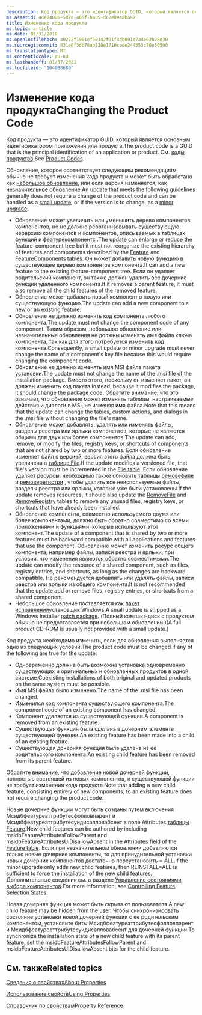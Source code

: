 ```yaml
---
description: Код продукта — это идентификатор GUID, который является основным идентификатором приложения или продукта. См. коды продуктов.
ms.assetid: 4de84885-587d-405f-ba85-d62e09e8ba92
title: Изменение кода продукта
ms.topic: article
ms.date: 05/31/2018
ms.openlocfilehash: a0272f1901ef60342f01f4db091e7a4e62b28e30
ms.sourcegitcommit: 831e8f3db78ab820e1710cede244553c70e50500
ms.translationtype: MT
ms.contentlocale: ru-RU
ms.lasthandoff: 01/07/2021
ms.locfileid: "104080680"
---
```

# <a name="changing-the-product-code"></a><span data-ttu-id="198c9-104">Изменение кода продукта</span><span class="sxs-lookup"><span data-stu-id="198c9-104">Changing the Product Code</span></span>

<span data-ttu-id="198c9-105">Код продукта — это идентификатор GUID, который является основным идентификатором приложения или продукта.</span><span class="sxs-lookup"><span data-stu-id="198c9-105">The product code is a GUID that is the principal identification of an application or product.</span></span> <span data-ttu-id="198c9-106">См. [коды продуктов](product-codes.md).</span><span class="sxs-lookup"><span data-stu-id="198c9-106">See [Product Codes](product-codes.md).</span></span>

<span data-ttu-id="198c9-107">Обновление, которое соответствует следующим рекомендациям, обычно не требует изменения кода продукта и может быть обработано как [небольшое обновление](small-updates.md), или если версия изменяется, как [незначительное обновление](minor-upgrades.md):</span><span class="sxs-lookup"><span data-stu-id="198c9-107">An update that meets the following guidelines generally does not require a change of the product code and can be handled as a [small update](small-updates.md), or if the version is to change, as a [minor upgrade](minor-upgrades.md):</span></span>

-   <span data-ttu-id="198c9-108">Обновление может увеличить или уменьшить дерево компонентов компонентов, но не должно реорганизовывать существующую иерархию компонентов и компонентов, описываемых в таблицах [функций](feature-table.md) и [феатурекомпонентс](featurecomponents-table.md) .</span><span class="sxs-lookup"><span data-stu-id="198c9-108">The update can enlarge or reduce the feature-component tree but it must not reorganize the existing hierarchy of features and components described by the [Feature](feature-table.md) and [FeatureComponents](featurecomponents-table.md) tables.</span></span> <span data-ttu-id="198c9-109">Он может добавить новую функцию в существующее дерево компонентов компонента.</span><span class="sxs-lookup"><span data-stu-id="198c9-109">It can add a new feature to the existing feature-component tree.</span></span> <span data-ttu-id="198c9-110">Если он удаляет родительский компонент, он также должен удалить все дочерние функции удаленного компонента.</span><span class="sxs-lookup"><span data-stu-id="198c9-110">If it removes a parent feature, it must also remove all the child features of the removed feature.</span></span>
-   <span data-ttu-id="198c9-111">Обновление может добавить новый компонент в новую или существующую функцию.</span><span class="sxs-lookup"><span data-stu-id="198c9-111">The update can add a new component to a new or an existing feature.</span></span>
-   <span data-ttu-id="198c9-112">Обновление не должно изменять код компонента любого компонента.</span><span class="sxs-lookup"><span data-stu-id="198c9-112">The update must not change the component code of any component.</span></span> <span data-ttu-id="198c9-113">Таким образом, небольшое обновление или незначительные обновления не должны изменять имя файла ключа компонента, так как для этого потребуется изменить код компонента.</span><span class="sxs-lookup"><span data-stu-id="198c9-113">Consequently, a small update or minor upgrade must never change the name of a component's key file because this would require changing the component code.</span></span>
-   <span data-ttu-id="198c9-114">Обновление не должно изменять имя MSI файла пакета установки.</span><span class="sxs-lookup"><span data-stu-id="198c9-114">The update must not change the name of the .msi file of the installation package.</span></span> <span data-ttu-id="198c9-115">Вместо этого, поскольку он изменяет пакет, он должен изменить код пакета.</span><span class="sxs-lookup"><span data-stu-id="198c9-115">Instead, because it modifies the package, it should change the package code.</span></span> <span data-ttu-id="198c9-116">Обратите внимание, что это означает, что обновление может изменять таблицы, настраиваемые действия и диалоги в MSI, не изменяя имя файла.</span><span class="sxs-lookup"><span data-stu-id="198c9-116">Note that this means that the update can change the tables, custom actions, and dialogs in the .msi file without changing the file's name.</span></span>
-   <span data-ttu-id="198c9-117">Обновление может добавлять, удалять или изменять файлы, разделы реестра или ярлыки компонентов, которые не являются общими для двух или более компонентов.</span><span class="sxs-lookup"><span data-stu-id="198c9-117">The update can add, remove, or modify the files, registry keys, or shortcuts of components that are not shared by two or more features.</span></span> <span data-ttu-id="198c9-118">Если обновление изменяет файл с версией, версия этого файла должна быть увеличена в [таблице File](file-table.md).</span><span class="sxs-lookup"><span data-stu-id="198c9-118">If the update modifies a versioned file, that file's version must be incremented in the [File table](file-table.md).</span></span> <span data-ttu-id="198c9-119">Если обновление удаляет ресурсы, необходимо также обновить таблицы [ремовефиле](removefile-table.md) и [ремоверегистри](removeregistry-table.md) , чтобы удалить все неиспользуемые файлы, разделы реестра или ярлыки, которые уже были установлены.</span><span class="sxs-lookup"><span data-stu-id="198c9-119">If the update removes resources, it should also update the [RemoveFile](removefile-table.md) and [RemoveRegistry](removeregistry-table.md) tables to remove any unused files, registry keys, or shortcuts that have already been installed.</span></span>
-   <span data-ttu-id="198c9-120">Обновление компонента, совместно используемого двумя или более компонентами, должно быть обратно совместимо со всеми приложениями и функциями, которые используют этот компонент.</span><span class="sxs-lookup"><span data-stu-id="198c9-120">The update of a component that is shared by two or more features must be backward compatible with all applications and features that use the component.</span></span> <span data-ttu-id="198c9-121">Обновление может изменить ресурс общего компонента, например файлы, записи реестра и ярлыки, при условии, что изменения являются обратно совместимыми.</span><span class="sxs-lookup"><span data-stu-id="198c9-121">The update can modify the resource of a shared component, such as files, registry entries, and shortcuts, as long as the changes are backward compatible.</span></span> <span data-ttu-id="198c9-122">Не рекомендуется добавлять или удалять файлы, записи реестра или ярлыки из общего компонента.</span><span class="sxs-lookup"><span data-stu-id="198c9-122">It is not recommended that the update add or remove files, registry entries, or shortcuts from a shared component.</span></span>
-   <span data-ttu-id="198c9-123">Небольшое обновление поставляется как [пакет исправлений](patch-packages.md)установщик Windows.</span><span class="sxs-lookup"><span data-stu-id="198c9-123">A small update is shipped as a Windows Installer [patch package](patch-packages.md).</span></span> <span data-ttu-id="198c9-124">(Полный компакт-диск с продуктом обычно не предоставляется при небольшом обновлении.)</span><span class="sxs-lookup"><span data-stu-id="198c9-124">(A full product CD-ROM is usually not provided with a small update.)</span></span>

<span data-ttu-id="198c9-125">Код продукта необходимо изменить, если для обновления выполняется одно из следующих условий.</span><span class="sxs-lookup"><span data-stu-id="198c9-125">The product code must be changed if any of the following are true for the update:</span></span>

-   <span data-ttu-id="198c9-126">Одновременно должна быть возможна установка одновременно существующих и оригинальных и обновленных продуктов в одной системе.</span><span class="sxs-lookup"><span data-stu-id="198c9-126">Coexisting installations of both original and updated products on the same system must be possible.</span></span>
-   <span data-ttu-id="198c9-127">Имя MSI файла было изменено.</span><span class="sxs-lookup"><span data-stu-id="198c9-127">The name of the .msi file has been changed.</span></span>
-   <span data-ttu-id="198c9-128">Изменился код компонента существующего компонента.</span><span class="sxs-lookup"><span data-stu-id="198c9-128">The component code of an existing component has changed.</span></span>
-   <span data-ttu-id="198c9-129">Компонент удаляется из существующей функции.</span><span class="sxs-lookup"><span data-stu-id="198c9-129">A component is removed from an existing feature.</span></span>
-   <span data-ttu-id="198c9-130">Существующая функция была сделана в дочернем элементе существующей функции.</span><span class="sxs-lookup"><span data-stu-id="198c9-130">An existing feature has been made into a child of an existing feature.</span></span>
-   <span data-ttu-id="198c9-131">Существующая дочерняя функция была удалена из ее родительского компонента.</span><span class="sxs-lookup"><span data-stu-id="198c9-131">An existing child feature has been removed from its parent feature.</span></span>

<span data-ttu-id="198c9-132">Обратите внимание, что добавление новой дочерней функции, полностью состоящей из новых компонентов, к существующей функции не требует изменения кода продукта.</span><span class="sxs-lookup"><span data-stu-id="198c9-132">Note that adding a new child feature, consisting entirely of new components, to an existing feature does not require changing the product code.</span></span>

<span data-ttu-id="198c9-133">Новые дочерние функции могут быть созданы путем включения Мсидбфеатуреаттрибутесфолловпарент и Мсидбфеатуреаттрибутесуидисалловабсент в поле Attributes [таблицы Feature](feature-table.md).</span><span class="sxs-lookup"><span data-stu-id="198c9-133">New child features can be authored by including msidbFeatureAttributesFollowParent and msidbFeatureAttributesUIDisallowAbsent in the Attributes field of the [Feature table](feature-table.md).</span></span> <span data-ttu-id="198c9-134">Если при незначительном обновлении добавляются только новые дочерние компоненты, то для принудительной установки новых дочерних компонентов достаточно переустановить = ALL.</span><span class="sxs-lookup"><span data-stu-id="198c9-134">If the minor upgrade only adds new child features, then REINSTALL=ALL is sufficient to force the installation of the new child features.</span></span> <span data-ttu-id="198c9-135">Дополнительные сведения см. в разделе [Управление состояниями выбора компонентов](controlling-feature-selection-states.md).</span><span class="sxs-lookup"><span data-stu-id="198c9-135">For more information, see [Controlling Feature Selection States](controlling-feature-selection-states.md).</span></span>

<span data-ttu-id="198c9-136">Новая дочерняя функция может быть скрыта от пользователя.</span><span class="sxs-lookup"><span data-stu-id="198c9-136">A new child feature may be hidden from the user.</span></span> <span data-ttu-id="198c9-137">Чтобы синхронизировать состояние установки новой дочерней функции с ее родительским компонентом, установите биты Мсидбфеатуреаттрибутесфолловпарент и Мсидбфеатуреаттрибутесуидисалловабсент для дочерней функции.</span><span class="sxs-lookup"><span data-stu-id="198c9-137">To synchronize the installation state of a new child feature with its parent feature, set the msidbFeatureAttributesFollowParent and msidbFeatureAttributesUIDisallowAbsent bits for the child feature.</span></span>

## <a name="related-topics"></a><span data-ttu-id="198c9-138">См. также</span><span class="sxs-lookup"><span data-stu-id="198c9-138">Related topics</span></span>

<dl> <dt>

[<span data-ttu-id="198c9-139">Сведения о свойствах</span><span class="sxs-lookup"><span data-stu-id="198c9-139">About Properties</span></span>](about-properties.md)
</dt> <dt>

[<span data-ttu-id="198c9-140">Использование свойств</span><span class="sxs-lookup"><span data-stu-id="198c9-140">Using Properties</span></span>](using-properties.md)
</dt> <dt>

[<span data-ttu-id="198c9-141">Справочник по свойствам</span><span class="sxs-lookup"><span data-stu-id="198c9-141">Property Reference</span></span>](property-reference.md)
</dt> </dl>

 

 



